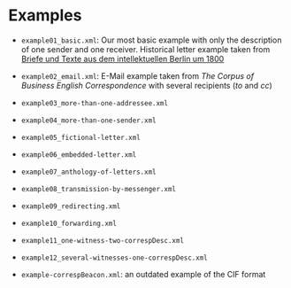 Examples
========

* `example01_basic.xml`: Our most basic example with only the description of one sender and one receiver. Historical letter example taken from [Briefe und Texte aus dem intellektuellen Berlin um 1800](http://tei.ibi.hu-berlin.de/berliner-intellektuelle)
* `example02_email.xml`:  E-Mail example taken from _The Corpus of Business English Correspondence_ with several recipients (_to_ and _cc_)
* `example03_more-than-one-addressee.xml`
* `example04_more-than-one-sender.xml`
* `example05_fictional-letter.xml` 
* `example06_embedded-letter.xml` 
* `example07_anthology-of-letters.xml` 
* `example08_transmission-by-messenger.xml`
* `example09_redirecting.xml` 
* `example10_forwarding.xml`
* `example11_one-witness-two-correspDesc.xml`
* `example12_several-witnesses-one-correspDesc.xml`

* `example-correspBeacon.xml`: an outdated example of the CIF format